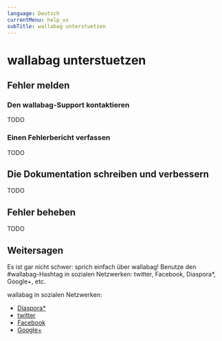 ```yaml
---
language: Deutsch
currentMenu: help_us
subTitle: wallabag unterstuetzen
---
```


# wallabag unterstuetzen
## Fehler melden
### Den wallabag-Support kontaktieren

TODO

### Einen Fehlerbericht verfassen

TODO

## Die Dokumentation schreiben und verbessern

TODO

## Fehler beheben

TODO

## Weitersagen

Es ist gar nicht schwer: sprich einfach über wallabag! Benutze den #wallabag-Hashtag in sozialen Netzwerken: twitter, Facebook, Diaspora*, Google+, etc.

wallabag in sozialen Netzwerken: 
* [Diaspora*](https://framasphere.org/people/2335ff202f920132196e2a0000053625)
* [twitter](https:/twitter.com/wallabagapp)
* [Facebook](https://www.facebook.com/wallabag)
* [Google+](https://plus.google.com/+WallabagOrg/)
